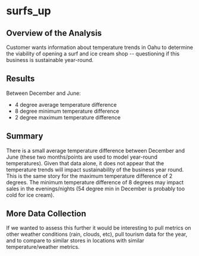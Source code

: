 # surfs_up
## Overview of the Analysis
Customer wants information about temperature trends in Oahu to determine the viability of opening a surf and ice cream shop -- questioning if this business is sustainable year-round.

## Results
Between December and June:
- 4 degree average temperature difference
- 8 degree minimum temperature difference
- 2 degree maximum temperature difference

## Summary
There is a small average temperature difference between December and June (these two months/points are used to model year-round temperatures). Given that data alone, it does not appear that the temperature trends will impact sustainability of the business year round. This is the same story for the maximum temperature difference of 2 degrees. The minimum temperature difference of 8 degrees may impact sales in the evenings/nights (54 degree min in December is probably too cold for ice cream). 

## More Data Collection
If we wanted to assess this further it would be interesting to pull metrics on other weather conditions (rain, clouds, etc), pull tourism data for the year, and to compare to similar stores in locations with similar temperature/weather metrics. 
